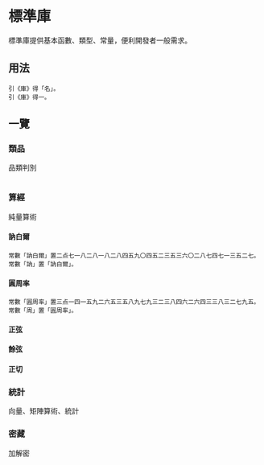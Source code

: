 # 標準庫
標準庫提供基本函數、類型、常量，便利開發者一般需求。
## 用法
```
引《庫》得「名」。
引《庫》得一。
```
## 一覽
### 類品
品類判別
```
```
### 算經
純量算術
#### 訥白爾
```
常數「訥白爾」置二点七一八二八一八二八四五九〇四五二三五三六〇二八七四七一三五二七。
常數「訥」置「訥白爾」。
```
#### 圓周率
```
常數「圓周率」置三点一四一五九二六五三五八九七九三二三八四六二六四三三八三二七九五。
常數「周」置「圓周率」。
```
#### 正弦

#### 餘弦

#### 正切

### 統計
向量、矩陣算術、統計
### 密藏
加解密
